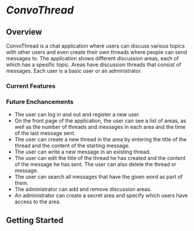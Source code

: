 # *ConvoThread*

## Overview

ConvoThread is a chat application where users can discuss various topics with other users and even create their own threads where people can send messages to. 
The application shows different discussion areas, each of which has a spesific topic. Areas have discussion threads that consist of messages. Each user is a basic user or an administrator.

### Current Features

### Future Enchancements
- The user can log in and out and register a new user.
- On the front page of the application, the user can see a list of areas, as well as the number of threads and messages in each area and the time of the last message sent.
- The user can create a new thread in the area by entering the title of the thread and the content of the starting message.
- The user can write a new message in an existing thread.
- The user can edit the title of the thread he has created and the content of the message he has sent. The user can also delete the thread or message.
- The user can search all messages that have the given word as part of them.
- The administrator can add and remove discussion areas.
- An administrator can create a secret area and specify which users have access to the area.

## Getting Started

